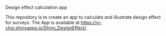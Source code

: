 Design effect calculation app 

This repository is to create an app to calculate and illustrate design effect for surveys. The App is available at https://yj-choi.shinyapps.io/Shiny_DesignEffect/.
